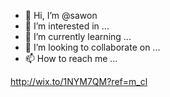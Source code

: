 - 👋 Hi, I’m @sawon
- 👀 I’m interested in ...
- 🌱 I’m currently learning ...
- 💞️ I’m looking to collaborate on ...
- 📫 How to reach me ...

<!---
sawonshovon/sawonshovon is a ✨ special ✨ repository because its `Sawon.MH` (this file) appears on yourExclusive profile.
You can click the Preview link to take a look at your change
--->
http://wix.to/1NYM7QM?ref=m_cl
